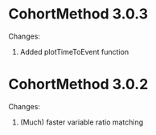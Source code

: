CohortMethod 3.0.3
==================

Changes:

1. Added plotTimeToEvent function


CohortMethod 3.0.2
==================

Changes:

1. (Much) faster variable ratio matching
